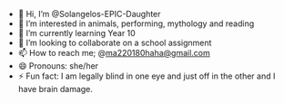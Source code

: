 - 👋 Hi, I’m @Solangelos-EPIC-Daughter
- 👀 I’m interested in animals, performing, mythology and reading
- 🌱 I’m currently learning Year 10
- 💞️ I’m looking to collaborate on a school assignment
- 📫 How to reach me; @ma220180haha@gmail.com
- 😄 Pronouns: she/her
- ⚡ Fun fact: I am legally blind in one eye and just off in the other and I have brain damage.

<!---
Solangelos-EPIC-Daughter/Solangelos-EPIC-Daughter is a ✨ special ✨ repository because its `README.md` (this file) appears on your GitHub profile.
You can click the Preview link to take a look at your changes.
--->
